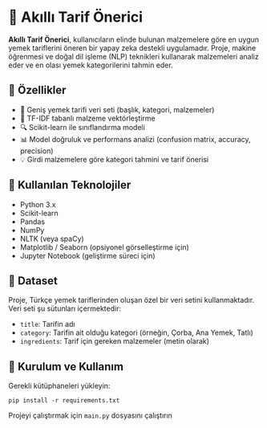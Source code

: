 # 🧠 Akıllı Tarif Önerici

**Akıllı Tarif Önerici**, kullanıcıların elinde bulunan malzemelere göre en uygun yemek tariflerini öneren bir yapay zeka destekli uygulamadır. Proje, makine öğrenmesi ve doğal dil işleme (NLP) teknikleri kullanarak malzemeleri analiz eder ve en olası yemek kategorilerini tahmin eder.

## 📌 Özellikler

- 📝 Geniş yemek tarifi veri seti (başlık, kategori, malzemeler)
- 🧠 TF-IDF tabanlı malzeme vektörleştirme
- 🔍 Scikit-learn ile sınıflandırma modeli 
- 📊 Model doğruluk ve performans analizi (confusion matrix, accuracy, precision)
- 💡 Girdi malzemelere göre kategori tahmini ve tarif önerisi

## 🧰 Kullanılan Teknolojiler

- Python 3.x
- Scikit-learn
- Pandas
- NumPy
- NLTK (veya spaCy)
- Matplotlib / Seaborn (opsiyonel görselleştirme için)
- Jupyter Notebook (geliştirme süreci için)

## 📁 Dataset

Proje, Türkçe yemek tariflerinden oluşan özel bir veri setini kullanmaktadır. Veri seti şu sütunları içermektedir:

- `title`: Tarifin adı
- `category`: Tarifin ait olduğu kategori (örneğin, Çorba, Ana Yemek, Tatlı)
- `ingredients`: Tarif için gereken malzemeler (metin olarak)

## 🚀 Kurulum ve Kullanım

Gerekli kütüphaneleri yükleyin:
```
pip install -r requirements.txt
```
Projeyi çalıştırmak için `main.py` dosyasını çalıştırın
